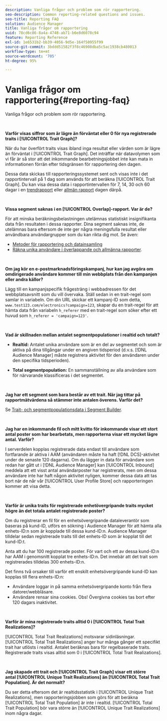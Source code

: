 ```yaml
---
description: Vanliga frågor och problem som rör rapportering.
seo-description: Common reporting-related questions and issues.
seo-title: Reporting FAQ
solution: Audience Manager
title: Vanliga frågor om rapportering
uuid: 78cd6c86-8a4a-4748-ab71-b6e8d6078c94
feature: Reporting Reference
exl-id: 1e6531b2-bb39-4056-9d5e-164f50955f99
source-git-commit: 3bddd51582f3f8c46908dba5c5ac1938cb480013
workflow-type: tm+mt
source-wordcount: '705'
ht-degree: 95%

---
```


# Vanliga frågor om rapportering{#reporting-faq}

Vanliga frågor och problem som rör rapportering.

<br>

<!-- 

faq_reports.xml

 -->

**Varför visas siffror som är lägre än förväntat eller 0 för nya registrerade traits i [!UICONTROL Trait Graph]?**

När du har överfört traits visas ibland inga resultat eller värden som är lägre än förväntat i [!UICONTROL Trait Graph]. Det inträffar när datavolymen som vi får är så stor att det inkommande bearbetningsjobbet inte kan mata in informationen förrän efter tidsgränsen för rapportering den dagen.

Dessa data skickas till rapporteringssystemet sent och visas inte i det rapportintervall på 1 dag som används för att beräkna [!UICONTROL Trait Graph]. Du kan visa dessa data i rapportintervallen för 7, 14, 30 och 60 dagar i en [trendrapport](../reporting/trend-reports.md#trend-report-overview) eller [allmän rapport](../reporting/general-reports.md#general-reports-overview) dagen därpå.

<br>

**Vissa segment saknas i en [!UICONTROL Overlap]-rapport. Var är de?**

För att minska beräkningsbelastningen utelämnas statistiskt insignifikanta data från resultaten i dessa rapporter. Dina segment saknas inte, de utelämnas bara eftersom de inte ger några meningsfulla resultat eller användbara användargrupper som du kan rikta dig mot. Se även:

* [Metoder för rapportering och datainsamling](../reporting/report-sampling.md)
* [Räkna unika användare i överlappande och allmänna rapporter](../reporting/unique-user-counts.md).

<br>

**Om jag kör en e-postmarknadsföringskampanj, hur kan jag avgöra om omdirigerade användare kommer till min webbplats från den kampanjen eller andra källor?**

Lägg till en kampanjspecifik frågesträng i webbadressen för det webbplatsavsnitt som du vill övervaka. Ställ sedan in en trait-regel som samlar in variabeln. Om din URL skickar ett kampanj-ID som detta, `www.test123.com/electronics?campaign=123`, skapar du en trait-regel för att hämta data från variabeln `h_referer` med en trait-regel som söker efter ett huvud som `h_referer = 'campaign=123'`.

<br>

**Vad är skillnaden mellan antalet segmentpopulationer i realtid och totalt?**

* **Realtid:** Antalet unika användare som är en del av segmentet och som är aktiva på dina tillgångar under en angiven tidsperiod (d.v.s. [!DNL Audience Manager] måste registrera aktivitet för den användaren under den specifika tidsperioden).

* **Total segmentpopulation:** En sammanställning av alla användare som för närvarande klassificeras i det segmentet.

<!-- 

<p> <b>Why is data available for total fires for traits but not segments?</b> </p> 
<p>Total fires correspond to page loads. Total trait fires provide the number of times that specific trait has fired. This number will always be equal to, or greater than, your unique user count. By contrast, segments are audience profiles that represent groups of users. Segments don't correlate to page loads or views because they're tied to logic that classifies users based on rules, not individual traits. </p>

 -->

<br>

**Jag har ett segment som bara består av ett trait. När jag tittar på rapportmätvärdena så stämmer inte antalen överens. Varför det?**

Se [Trait- och segmentpopulationsdata i Segment Builder](../features/segments/segment-builder-data.md).

<br>

<!-- 

<p> <b>Why would there be a difference between real-time segment population and the unique values?</b> </p> 
<p>Audience Manager uses different methodologies to count traits and segments. </p> 
<p>For traits, the uniques metric represents receipt of data collection. Every time a visitor realizes a particular trait, either in real-time via the DCS, or offline via Inbound, the uniques for that trait goes up by 1. </p> 
<p>For example, a trait uniques of 2,340 over the range of seven days means that 2,340 unique visitors realized that trait over the last seven days. </p> 
<p>Segments are counted differently because their primary purpose is to help you understand your audience better. Every time Audience Manager sees a visitor in real-time who is a member of a given segment, even if that segment isn’t being newly realized or re-realized on a request, the uniques for that segment goes up by 1. </p> 
<p>For example, a segment uniques of 5,000 over the range of seven days means that Audience Manager saw 5,000 unique users in real-time data-collection events over the last seven days who were members of that segment at the time that Audience Manager saw them, regardless of whether that was a new membership or a pre-existing one. </p>

 -->

**Jag har en inkommande fil och mitt kvitto för inkommande visar ett stort antal poster som har bearbetats, men rapporterna visar ett mycket lägre antal. Varför?**

I serverdelen kopplas registrerade data endast till användare som fortfarande är aktiva i AAM (användaren måste ha haft [!DNL DCS]-aktivitet under de senaste 120 dagarna). Om du lägger in data för användare som redan har gått ut i [!DNL Audience Manager] kan [!UICONTROL Inbound] meddela att ett visst antal användarposter har registrerats, men om dessa användare inte har haft någon aktivitet nyligen, kommer dessa data att tas bort när de når vår [!UICONTROL User Profile Store] och rapporteringen kommer att visa detta.

<br>

**Varför är unika traits för registrerade enhetövergripande traits mycket högre än det totala antalet registrerade poster?**

Om du registrerar en fil för en enhetsövergripande dataleverantör som baseras på kund-ID, utförs en sökning i Audience Manager för att hämta alla enhets-ID:n som är kopplade till dessa kund-ID:n. Audience Manager tilldelar sedan registrerade traits till det enhets-ID som är kopplat till det kund-ID:t.

Anta att du har 100 registrerade poster. För vart och ett av dessa kund-ID:n har AAM i genomsnitt kopplat tre enhets-ID:n. Det innebär att det trait som registrerades tilldelas 300 enhets-ID:n.

Det finns två orsaker till varför ett enskilt enhetsövergripande kund-ID kan kopplas till flera enhets-ID:n:

* Användare loggar in på samma enhetsövergripande konto från flera datorer/webbläsare.
* Användare rensar sina cookies. Obs! Övergivna cookies tas bort efter 120 dagars inaktivitet.

<br>

**Varför är mina registrerade traits alltid 0 i [!UICONTROL Total Trait Realizations]?**

[!UICONTROL Total Trait Realizations] motsvarar sidinläsningar. [!UICONTROL Total Trait Realizations] anger hur många gånger ett specifikt trait har utlösts i realtid. Antalet beräknas bara för regelbaserade traits. Registrerade traits visas alltid som 0 i [!UICONTROL Total Trait Realizations].

<br>

**Jag skapade ett trait och [!UICONTROL Trait Graph] visar ett större antal [!UICONTROL Unique Trait Realizations] än [!UICONTROL Total Trait Population]. Är det normalt?**

Du ser detta eftersom det är realtidsstatistik i [!UICONTROL Unique Trait Realizations], men rapporteringsjobben som görs för att beräkna [!UICONTROL Total Trait Population] är inte i realtid. [!UICONTROL Total Trait Population] bör vara större än [!UICONTROL Unique Trait Realizations] inom några dagar.
